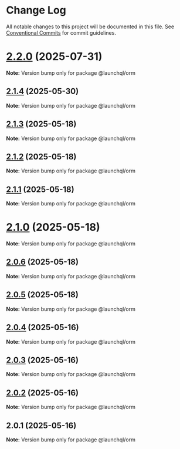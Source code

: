 # Change Log

All notable changes to this project will be documented in this file.
See [Conventional Commits](https://conventionalcommits.org) for commit guidelines.

# [2.2.0](https://github.com/launchql/launchql/compare/@launchql/orm@2.1.4...@launchql/orm@2.2.0) (2025-07-31)

**Note:** Version bump only for package @launchql/orm





## [2.1.4](https://github.com/launchql/launchql/compare/@launchql/orm@2.1.3...@launchql/orm@2.1.4) (2025-05-30)

**Note:** Version bump only for package @launchql/orm





## [2.1.3](https://github.com/launchql/launchql/compare/@launchql/orm@2.1.2...@launchql/orm@2.1.3) (2025-05-18)

**Note:** Version bump only for package @launchql/orm





## [2.1.2](https://github.com/launchql/launchql/compare/@launchql/orm@2.1.1...@launchql/orm@2.1.2) (2025-05-18)

**Note:** Version bump only for package @launchql/orm





## [2.1.1](https://github.com/launchql/launchql/compare/@launchql/orm@2.1.0...@launchql/orm@2.1.1) (2025-05-18)

**Note:** Version bump only for package @launchql/orm





# [2.1.0](https://github.com/launchql/launchql/compare/@launchql/orm@2.0.6...@launchql/orm@2.1.0) (2025-05-18)

**Note:** Version bump only for package @launchql/orm





## [2.0.6](https://github.com/launchql/launchql/compare/@launchql/orm@2.0.5...@launchql/orm@2.0.6) (2025-05-18)

**Note:** Version bump only for package @launchql/orm





## [2.0.5](https://github.com/launchql/launchql/compare/@launchql/orm@2.0.4...@launchql/orm@2.0.5) (2025-05-18)

**Note:** Version bump only for package @launchql/orm





## [2.0.4](https://github.com/launchql/launchql/compare/@launchql/orm@2.0.3...@launchql/orm@2.0.4) (2025-05-16)

**Note:** Version bump only for package @launchql/orm





## [2.0.3](https://github.com/launchql/launchql/compare/@launchql/orm@2.0.2...@launchql/orm@2.0.3) (2025-05-16)

**Note:** Version bump only for package @launchql/orm





## [2.0.2](https://github.com/launchql/launchql/compare/@launchql/orm@2.0.1...@launchql/orm@2.0.2) (2025-05-16)

**Note:** Version bump only for package @launchql/orm





## 2.0.1 (2025-05-16)

**Note:** Version bump only for package @launchql/orm
